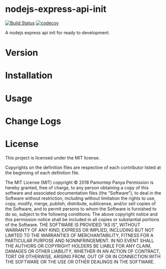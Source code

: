 # nodejs-express-api-init
[![Build Status](https://travis-ci.com/pamontep/nodejs-express-api-init.svg?branch=master)](https://travis-ci.com/pamontep/nodejs-express-api-init)  [![codecov](https://codecov.io/gh/pamontep/nodejs-express-api-init/branch/master/graph/badge.svg)](https://codecov.io/gh/pamontep/nodejs-express-api-init)

A nodejs express api init for ready to development.

# Version

# Installation

# Usage

# Change Logs

# License

This project is licensed under the MIT license.

Copyrights on the definition files are respective of each contributor listed at the beginning of each definition file.

The MIT License (MIT)
copyright © 2018 Pamontep Panya
Permission is hereby granted, free of charge, to any person obtaining a copy of this software and associated 
documentation files (the “Software”), to deal in the Software without restriction, including without 
limitation the rights to use, copy, modify, merge, publish, distribute, sublicense, and/or sell copies of 
the Software, and to permit persons to whom the Software is furnished to do so, subject to the following
conditions:
The above copyright notice and this permission notice shall be included in all copies or substantial portions 
of the Software.
THE SOFTWARE IS PROVIDED “AS IS”, WITHOUT WARRANTY OF ANY KIND, EXPRESS OR IMPLIED, INCLUDING BUT NOT LIMITED 
TO THE WARRANTIES OF MERCHANTABILITY, FITNESS FOR A PARTICULAR PURPOSE AND NONINFRINGEMENT. IN NO EVENT 
SHALL THE AUTHORS OR COPYRIGHT HOLDERS BE LIABLE FOR ANY CLAIM, DAMAGES OR OTHER LIABILITY, WHETHER IN AN 
ACTION OF CONTRACT, TORT OR OTHERWISE, ARISING FROM, OUT OF OR IN CONNECTION WITH THE SOFTWARE OR THE USE 
OR OTHER DEALINGS IN THE SOFTWARE.